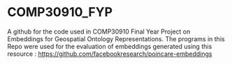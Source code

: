 # COMP30910_FYP
A github for the code used in COMP30910 Final Year Project on Embeddings for Geospatial Ontology Representations. The programs
in this Repo were used for the evaluation of embeddings generated using this resource : https://github.com/facebookresearch/poincare-embeddings
